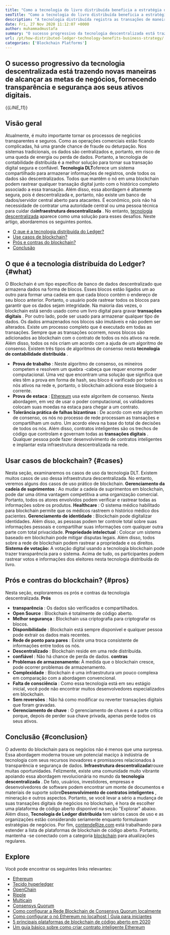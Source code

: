 ```yaml
---
title: "Como a tecnologia do livro distribuída beneficia a estratégia de negócios" 
seoTitle: "Como a tecnologia do livro distribuída beneficia a estratégia de negócios" 
description: "A tecnologia distribuída registra as transações de maneira rastreável. Este artigo fala sobre o impacto da tecnologia descentralizada nos negócios." 
date: Fri, 27 Nov 2020 11:12:07 +0000
author: muhammadmustafa
summary: "O sucesso progressivo da tecnologia descentralizada está trazendo novas maneiras de alcançar as metas de negócios, fornecendo transparência & amp; Segurança para seus ativos digitais." 
url: /pt/how-distributed-ledger-technology-benefits-business-strategy/
categories: ['Blockchain Platforms']
---
```


## O sucesso progressivo da tecnologia descentralizada está trazendo novas maneiras de alcançar as metas de negócios, fornecendo transparência e segurança aos seus ativos digitais.
{{_LINE_11_}}

## Visão geral
Atualmente, é muito importante tornar os processos de negócios transparentes e seguros. Como as operações comerciais estão ficando complicadas, há uma grande chance de fraude ou deturpação. Nos sistemas tradicionais, os dados são centralizados e, portanto, em risco de uma queda de energia ou perda de dados. Portanto, a tecnologia de contabilidade distribuída é a melhor solução para tornar sua transação digital segura e confiável. **Tecnologia DLT**oferece um sistema compartilhado para armazenar informações de registros, onde todos os dados são descentralizados. Todos que mantêm o nó em uma blockchain podem rastrear qualquer transação digital junto com o histórico completo associado a essa transação. Além disso, essa abordagem é altamente segura, pois é descentralizada e, portanto, não existe um banco de dados/servidor central aberto para atacantes. É econômico, pois não há necessidade de contratar uma autoridade central ou uma pessoa técnica para cuidar da**infraestrutura descentralizada** . No entanto, [tecnologia descentralizada][1] aparece como uma solução para esses desafios.
Neste artigo, abordaremos os seguintes pontos.
  * [O que é a tecnologia distribuída do Ledger?][2]
  * [Use casos de blockchain?][3]
  * [Prós e contras do blockchain?][4]
  * [Conclusão][5]

## O que é a tecnologia distribuída do Ledger? {#what}

O Blockchain é um tipo específico de banco de dados descentralizado que armazena dados na forma de blocos. Esses blocos estão ligados um ao outro para formar uma cadeia em que cada bloco contém o endereço de seu bloco anterior. Portanto, o usuário pode rastrear todos os blocos para garantir que os dados sejam integridade. Na maioria das vezes, o blockchain está sendo usado como um livro digital para gravar **transações digitais** . Por outro lado, pode ser usado para armazenar qualquer tipo de dados. Os dados armazenados nos blocos são imutáveis ​​e não podem ser alterados.
Existe um processo completo que é executado em todas as transações. Sempre que as transações ocorrem, novos blocos são adicionados ao blockchain com o contrato de todos os nós ativos na rede. Além disso, todos os nós criam um acordo com a ajuda de um algoritmo de consenso. Existem três tipos de algoritmos de consenso nesta **tecnologia de contabilidade distribuída** .
* **Prova de trabalho** : Neste algoritmo de consenso, os mineiros competem e resolvem um quebra -cabeça que requer enorme poder computacional. Uma vez que encontram uma solução que significa que eles têm a prova em forma de hash, seu bloco é varificado por todos os nós ativos na rede e, portanto, o blockchain adiciona esse bloqueio à corrente.
* **Prova de estaca** : [Ethereum][6] usa este algoritem de consenso. Nesta abordagem, em vez de usar o poder computacional, os validadores colocam suas moedas na estaca para chegar a um contrato.
* **Tolerância prática de falhas bizantinas** : De acordo com este algoritem de consenso, os nós no processo de rede processam as transações e compartilham um outro. Um acordo eleva na base do total de decisões de todos os nós.
Além disso, contratos inteligentes são os trechos de código que controlam e governam todas as **transações digitais** . Qualquer pessoa pode fazer desenvolvimento de contratos inteligentes e implantar esta infraestrutura descentralizada na rede.

## Usar casos de blockchain? {#cases}

Nesta seção, examinaremos os casos de uso da tecnologia DLT. Existem muitos casos de uso dessa infraestrutura descentralizada. No entanto, veremos alguns dos casos de uso prático de blockchain.
**Gerenciamento da cadeia de suprimentos** : Ao mudar a cadeia de suprimentos em blockchain, pode dar uma ótima vantagem competitiva a uma organização comercial. Portanto, todos os atores envolvidos podem verificar e rastrear todas as informações sobre os produtos.
**Healthcare** : O sistema médico habilitado para blockchain permite que os médicos rastreem o histórico médico dos pacientes.
**Gerenciamento de identidade** : Blockchain pode digitalizar identidades. Além disso, as pessoas podem ter controle total sobre suas informações pessoais e compartilhar suas informações com qualquer outra parte com total privacidade.
**Propriedade intelectual** : Colocar um sistema baseado em blockchain pode mitigar disputas legais. Além disso, todos sobre a rede de blockchain podem rastrear a propriedade e os direitos.
**Sistema de votação:**  A votação digital usando a tecnologia blockchain pode trazer transparência para o sistema. Acima de tudo, os participantes podem rastrear votos e informações dos eleitores nesta tecnologia distribuída do livro.

## Prós e contras do blockchain? {#pros}

Nesta seção, exploraremos os prós e contras da tecnologia descentralizada.
**Prós** 
* **transparência** : Os dados são verificados e compartilhados.
* **Open Source** : Blockchain é totalmente de código aberto.
* **Melhor segurança** : Blockchain usa criptografia para criptografar os blocos.
* **Disponibilidade** : Blockchain está sempre disponível e qualquer pessoa pode extrair os dados mais recentes.
* **Rede de ponto para pares** : Existe uma troca consistente de informações entre todos os nós.
* **Descentralizado** : Blockchain reside em uma rede distribuída.
* **confiável** : Não há chance de perda de dados.
**contras** 
* **Problemas de armazenamento:**  À medida que o blockchain cresce, pode ocorrer problemas de armazenamento.
* **Complexidade** : Blockchain é uma infraestrutura um pouco complexa em comparação com a abordagem convencional.
* **Falta de consciência** : Como essa tecnologia está em seu estágio inicial, você pode não encontrar muitos desenvolvedores especializados em blockchain.
* **Sem reversões** : Não há como modificar ou reverter transações digitais que foram gravadas.
* **Gerenciamento de chave** : O gerenciamento de chaves é a parte crítica porque, depois de perder sua chave privada, apenas perde todos os seus ativos.

## Conclusão {#conclusion}

O advento do blockchain para os negócios não é menos que uma surpresa. Essa abordagem moderna trouxe um potencial maciço à indústria de tecnologia com seus recursos inovadores e promissores relacionados à transparência e segurança de dados. **Infraestrutura descentralizada**trouxe muitas oportunidades. Felizmente, existe uma comunidade muito vibrante apoiando essa abordagem revolucionária no mundo da **tecnologia descentralizada** . De fato, usuários, investidores, empresas e desenvolvedores de software podem encontrar um monte de documentos e materiais de suporte sobre**Desenvolvimento de contratos inteligentes** , mineração e outros aspectos. Portanto, se você levar a sério a mudança de suas transações digitais de negócios no blockchain, é hora de escolher uma plataforma de código aberto disponível na seção "Explorar" abaixo.
Além disso, **Tecnologia de Ledger distribuída** tem vários casos de uso e as organizações estão considerando seriamente enquanto formulavam estratégias de negócios. Por fim, [contendeRize.com][7] está trabalhando para estender a lista de plataformas de blockchain de código aberto. Portanto, mantenha -se conectado com a categoria [blockchain][1] para atualizações regulares.

## Explore
Você pode encontrar os seguintes links relevantes:
  * [Ethereum][6]
  * [Tecido hyperledger][8]
  * [OpenChain][9]
  * [Ripple][10]
  * [Multicain][11]
  * [Consensys Quorum][12]
  * [Como configurar a Rede Blockchain de Consensys Quorum localmente][13]
  * [Como configurar o nó Ethereum no localhost | Guia para iniciantes][14]
  * [5 principais plataformas de blockchain de código aberto em 2020][15]
  * [Um guia básico sobre como criar contrato inteligente Ethereum][16]



[1]: https://products.containerize.com/blockchain-platforms/
[2]: #what
[3]: #cases
[4]: #pros
[5]: #conclusion
[6]: https://products.containerize.com/blockchain-platforms/ethereum
[7]: https://www.containerize.com/
[8]: https://products.containerize.com/blockchain-platforms/hyperledger-fabric
[9]: https://products.containerize.com/blockchain-platforms/openchain
[10]: https://products.containerize.com/blockchain-platforms/ripple
[11]: https://products.containerize.com/blockchain-platforms/multichain
[12]: https://products.containerize.com/blockchain-platforms/consensys-quorum
[13]: https://blog.containerize.com/blockchain-platforms/how-to-setup-consensys-quorum-blockchain-network-locally/
[14]: https://blog.containerize.com/blockchain-platforms/what-is-testnet-how-to-deploy-it-ethereum-testnet/
[15]: https://blog.containerize.com/blockchain-platforms/top-5-open-source-blockchain-platforms-in-2020/
[16]: https://blog.containerize.com/
